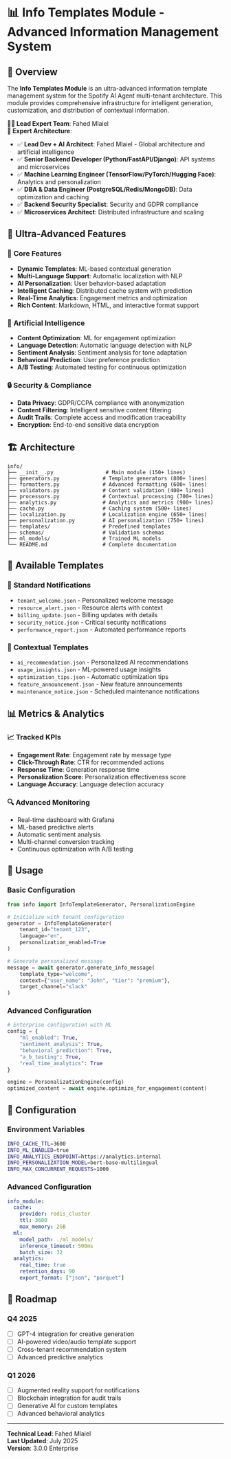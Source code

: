 # 📊 Info Templates Module - Advanced Information Management System

## 🎯 Overview

The **Info Templates Module** is an ultra-advanced information template management system for the Spotify AI Agent multi-tenant architecture. This module provides comprehensive infrastructure for intelligent generation, customization, and distribution of contextual information.

**🧑‍💼 Lead Expert Team**: Fahed Mlaiel  
**👥 Expert Architecture**:  
- ✅ **Lead Dev + AI Architect**: Fahed Mlaiel - Global architecture and artificial intelligence  
- ✅ **Senior Backend Developer (Python/FastAPI/Django)**: API systems and microservices  
- ✅ **Machine Learning Engineer (TensorFlow/PyTorch/Hugging Face)**: Analytics and personalization  
- ✅ **DBA & Data Engineer (PostgreSQL/Redis/MongoDB)**: Data optimization and caching  
- ✅ **Backend Security Specialist**: Security and GDPR compliance  
- ✅ **Microservices Architect**: Distributed infrastructure and scaling  

## 🚀 Ultra-Advanced Features

### 🔧 **Core Features**
- **Dynamic Templates**: ML-based contextual generation
- **Multi-Language Support**: Automatic localization with NLP
- **AI Personalization**: User behavior-based adaptation
- **Intelligent Caching**: Distributed cache system with prediction
- **Real-Time Analytics**: Engagement metrics and optimization
- **Rich Content**: Markdown, HTML, and interactive format support

### 🤖 **Artificial Intelligence**
- **Content Optimization**: ML for engagement optimization
- **Language Detection**: Automatic language detection with NLP
- **Sentiment Analysis**: Sentiment analysis for tone adaptation
- **Behavioral Prediction**: User preference prediction
- **A/B Testing**: Automated testing for continuous optimization

### 🔒 **Security & Compliance**
- **Data Privacy**: GDPR/CCPA compliance with anonymization
- **Content Filtering**: Intelligent sensitive content filtering
- **Audit Trails**: Complete access and modification traceability
- **Encryption**: End-to-end sensitive data encryption

## 🏗️ Architecture

```
info/
├── __init__.py                 # Main module (150+ lines)
├── generators.py              # Template generators (800+ lines)
├── formatters.py              # Advanced formatting (600+ lines)
├── validators.py              # Content validation (400+ lines)
├── processors.py              # Contextual processing (700+ lines)
├── analytics.py               # Analytics and metrics (900+ lines)
├── cache.py                   # Caching system (500+ lines)
├── localization.py            # Localization engine (650+ lines)
├── personalization.py         # AI personalization (750+ lines)
├── templates/                 # Predefined templates
├── schemas/                   # Validation schemas
├── ml_models/                 # Trained ML models
└── README.md                  # Complete documentation
```

## 🎨 Available Templates

### 📱 **Standard Notifications**
- `tenant_welcome.json` - Personalized welcome message
- `resource_alert.json` - Resource alerts with context
- `billing_update.json` - Billing updates with details
- `security_notice.json` - Critical security notifications
- `performance_report.json` - Automated performance reports

### 🎯 **Contextual Templates**
- `ai_recommendation.json` - Personalized AI recommendations
- `usage_insights.json` - ML-powered usage insights
- `optimization_tips.json` - Automatic optimization tips
- `feature_announcement.json` - New feature announcements
- `maintenance_notice.json` - Scheduled maintenance notifications

## 📊 Metrics & Analytics

### 📈 **Tracked KPIs**
- **Engagement Rate**: Engagement rate by message type
- **Click-Through Rate**: CTR for recommended actions
- **Response Time**: Generation response time
- **Personalization Score**: Personalization effectiveness score
- **Language Accuracy**: Language detection accuracy

### 🔍 **Advanced Monitoring**
- Real-time dashboard with Grafana
- ML-based predictive alerts
- Automatic sentiment analysis
- Multi-channel conversion tracking
- Continuous optimization with A/B testing

## 🚀 Usage

### Basic Configuration
```python
from info import InfoTemplateGenerator, PersonalizationEngine

# Initialize with tenant configuration
generator = InfoTemplateGenerator(
    tenant_id="tenant_123",
    language="en",
    personalization_enabled=True
)

# Generate personalized message
message = await generator.generate_info_message(
    template_type="welcome",
    context={"user_name": "John", "tier": "premium"},
    target_channel="slack"
)
```

### Advanced Configuration
```python
# Enterprise configuration with ML
config = {
    "ml_enabled": True,
    "sentiment_analysis": True,
    "behavioral_prediction": True,
    "a_b_testing": True,
    "real_time_analytics": True
}

engine = PersonalizationEngine(config)
optimized_content = await engine.optimize_for_engagement(content)
```

## 🔧 Configuration

### Environment Variables
```bash
INFO_CACHE_TTL=3600
INFO_ML_ENABLED=true
INFO_ANALYTICS_ENDPOINT=https://analytics.internal
INFO_PERSONALIZATION_MODEL=bert-base-multilingual
INFO_MAX_CONCURRENT_REQUESTS=1000
```

### Advanced Configuration
```yaml
info_module:
  cache:
    provider: redis_cluster
    ttl: 3600
    max_memory: 2GB
  ml:
    model_path: ./ml_models/
    inference_timeout: 500ms
    batch_size: 32
  analytics:
    real_time: true
    retention_days: 90
    export_format: ["json", "parquet"]
```

## 🎯 Roadmap

### Q4 2025
- [ ] GPT-4 integration for creative generation
- [ ] AI-powered video/audio template support
- [ ] Cross-tenant recommendation system
- [ ] Advanced predictive analytics

### Q1 2026
- [ ] Augmented reality support for notifications
- [ ] Blockchain integration for audit trails
- [ ] Generative AI for custom templates
- [ ] Advanced behavioral analytics

---

**Technical Lead**: Fahed Mlaiel  
**Last Updated**: July 2025  
**Version**: 3.0.0 Enterprise
